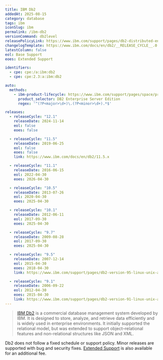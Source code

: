 ```yaml
---
title: IBM Db2
addedAt: 2025-08-15
category: database
tags: ibm
iconSlug: ibm
permalink: /ibm-db2
versionCommand: db2level
releasePolicyLink: https://www.ibm.com/support/pages/db2-distributed-end-support-eos-dates
changelogTemplate: https://www.ibm.com/docs/en/db2/__RELEASE_CYCLE__.0
latestColumn: false
eol: Base Support
eoes: Extended Support

identifiers:
  - cpe: cpe:/a:ibm:db2
  - cpe: cpe:2.3:a:ibm:db2

auto:
  methods:
    - ibm-product-lifecycle: https://www.ibm.com/support/pages/space/product-lifecycle/ibm_product_lifecycle_list.csv
      product_selector: DB2 Enterprise Server Edition
      regex: '^(?P<major>\d+)\.(?P<minor>\d+).*$'

releases:
  - releaseCycle: "12.1"
    releaseDate: 2024-11-14
    eol: false
    eoes: false

  - releaseCycle: "11.5"
    releaseDate: 2019-06-25
    eol: false
    eoes: false
    link: https://www.ibm.com/docs/en/db2/11.5.x

  - releaseCycle: "11.1"
    releaseDate: 2016-06-15
    eol: 2022-04-30
    eoes: 2026-04-30

  - releaseCycle: "10.5"
    releaseDate: 2013-07-26
    eol: 2020-04-30
    eoes: 2025-04-30

  - releaseCycle: "10.1"
    releaseDate: 2012-06-11
    eol: 2017-09-30
    eoes: 2025-04-30

  - releaseCycle: "9.7"
    releaseDate: 2009-08-28
    eol: 2017-09-30
    eoes: 2025-04-30

  - releaseCycle: "9.5"
    releaseDate: 2007-12-14
    eol: 2015-04-30
    eoes: 2018-04-30
    link: https://www.ibm.com/support/pages/db2-version-95-linux-unix-and-windows-english-manuals

  - releaseCycle: "9.1"
    releaseDate: 2006-09-22
    eol: 2012-04-30
    eoes: 2015-04-30
    link: https://www.ibm.com/support/pages/db2-version-91-linux-unix-and-windows-manuals
---
```


> [IBM Db2](https://www.ibm.com/products/db2) is a commercial database management system developed by IBM.
> It is designed to store, analyze, and retrieve data efficiently and is widely used in enterprise environments.
> It initially supported the relational model, but was extended to support object–relational features and non-relational structures like JSON and XML.

Db2 does not follow a fixed schedule or support policy.
Minor releases are supported with bug and security fixes.
[Extended Support](https://www.ibm.com/support/pages/node/7008589) is also available for an additional fee.
